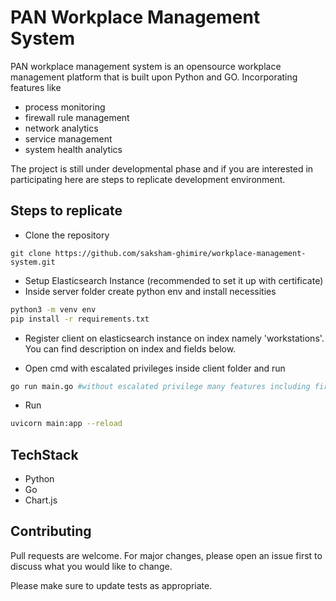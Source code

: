 # PAN Workplace Management System

PAN workplace management system is an opensource workplace management platform that is built upon Python and GO. Incorporating features like 
* process monitoring
* firewall rule management
* network analytics 
* service management
* system health analytics

The project is still under developmental phase and if you are interested in participating here are steps to replicate development environment.

## Steps to replicate
* Clone the repository
```
git clone https://github.com/saksham-ghimire/workplace-management-system.git
```
* Setup Elasticsearch Instance (recommended to set it up with certificate)
* Inside server folder create python env and install necessities
```bash
python3 -m venv env
pip install -r requirements.txt
```
* Register client on elasticsearch instance on index namely 'workstations'. You can find description on index and fields below.

* Open cmd with escalated privileges inside client folder and run 
``` bash
go run main.go #without escalated privilege many features including firewall rule management is restricted.
```

* Run 
``` bash
uvicorn main:app --reload
``` 

## TechStack

* Python
* Go
* Chart.js


## Contributing

Pull requests are welcome. For major changes, please open an issue first
to discuss what you would like to change.

Please make sure to update tests as appropriate.

